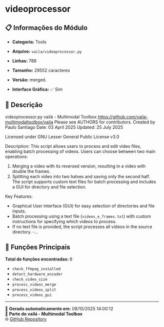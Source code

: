 # videoprocessor

## 📋 Informações do Módulo

- **Categoria:** Tools
- **Arquivo:** `vaila/videoprocessor.py`
- **Linhas:** 788
- **Tamanho:** 29552 caracteres
- **Versão:** merged.

- **Interface Gráfica:** ✅ Sim

## 📖 Descrição


videoprocessor.py
vailá - Multimodal Toolbox
https://github.com/vaila-multimodaltoolbox/vaila
Please see AUTHORS for contributors.
Created by Paulo Santiago
Date: 03 April 2025
Updated: 25 July 2025

Licensed under GNU Lesser General Public License v3.0

Description:
This script allows users to process and edit video files, enabling batch processing of videos. Users can choose between two main operations:
1. Merging a video with its reversed version, resulting in a video with double the frames.
2. Splitting each video into two halves and saving only the second half.
The script supports custom text files for batch processing and includes a GUI for directory and file selection.

Key Features:
- Graphical User Interface (GUI) for easy selection of directories and file inputs.
- Batch processing using a text file (`videos_e_frames.txt`) with custom instructions for specifying which videos to process.
- If no text file is provided, the script processes all videos in the source directory.
-...

## 🔧 Funções Principais

**Total de funções encontradas:** 6

- `check_ffmpeg_installed`
- `detect_hardware_encoder`
- `check_video_size`
- `process_videos_merge`
- `process_videos_split`
- `process_videos_gui`




---

📅 **Gerado automaticamente em:** 08/10/2025 14:00:12  
🔗 **Parte do vailá - Multimodal Toolbox**  
🌐 [GitHub Repository](https://github.com/vaila-multimodaltoolbox/vaila)
